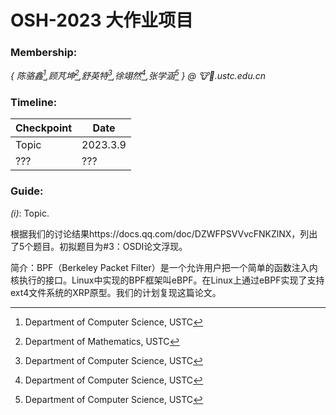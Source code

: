 # OSH-2023 大作业项目 

### Membership: 

*\{ 陈骆鑫[^1],顾芃坤[^2],舒英特[^1],徐翊然[^1],张学涵[^1] \} @ :cow::beer:.ustc.edu.cn*

### Timeline:

| Checkpoint | Date |
| ------- | ------- |
| Topic | 2023.3.9 |
| ??? | ??? |

### Guide:

*(i)*: Topic.

根据我们的讨论结果https://docs.qq.com/doc/DZWFPSVVvcFNKZlNX，列出了5个题目。初拟题目为#3：OSDI论文浮现。

简介：BPF（Berkeley Packet Filter）是一个允许用户把一个简单的函数注入内核执行的接口。Linux中实现的BPF框架叫eBPF。在Linux上通过eBPF实现了支持ext4文件系统的XRP原型。我们的计划复现这篇论文。

[^1]: Department of Computer Science, USTC
[^2]: Department of Mathematics, USTC
